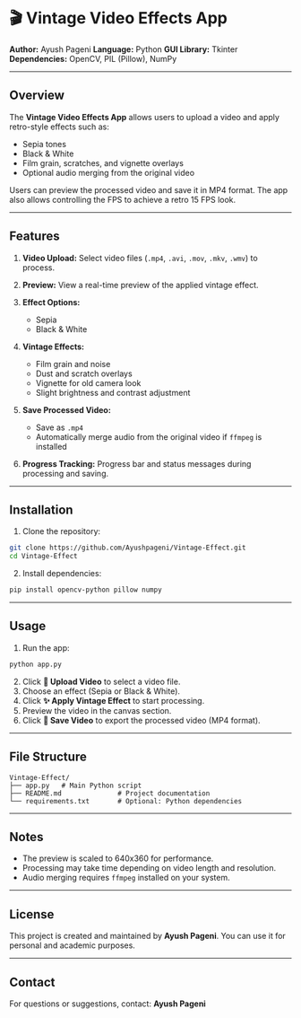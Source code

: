 # 🎬 Vintage Video Effects App

**Author:** Ayush Pageni
**Language:** Python
**GUI Library:** Tkinter
**Dependencies:** OpenCV, PIL (Pillow), NumPy

---

## Overview

The **Vintage Video Effects App** allows users to upload a video and apply retro-style effects such as:

- Sepia tones
- Black & White
- Film grain, scratches, and vignette overlays
- Optional audio merging from the original video

Users can preview the processed video and save it in MP4 format. The app also allows controlling the FPS to achieve a retro 15 FPS look.

---

## Features

1. **Video Upload:** Select video files (`.mp4`, `.avi`, `.mov`, `.mkv`, `.wmv`) to process.
2. **Preview:** View a real-time preview of the applied vintage effect.
3. **Effect Options:**

   - Sepia
   - Black & White

4. **Vintage Effects:**

   - Film grain and noise
   - Dust and scratch overlays
   - Vignette for old camera look
   - Slight brightness and contrast adjustment

5. **Save Processed Video:**

   - Save as `.mp4`
   - Automatically merge audio from the original video if `ffmpeg` is installed

6. **Progress Tracking:** Progress bar and status messages during processing and saving.

---

## Installation

1. Clone the repository:

```bash
git clone https://github.com/Ayushpageni/Vintage-Effect.git
cd Vintage-Effect
```

2. Install dependencies:

```bash
pip install opencv-python pillow numpy
```


---

## Usage

1. Run the app:

```bash
python app.py
```

2. Click **📁 Upload Video** to select a video file.
3. Choose an effect (Sepia or Black & White).
4. Click **✨ Apply Vintage Effect** to start processing.
5. Preview the video in the canvas section.
6. Click **💾 Save Video** to export the processed video (MP4 format).

---

## File Structure

```
Vintage-Effect/
├── app.py   # Main Python script
├── README.md              # Project documentation
└── requirements.txt       # Optional: Python dependencies
```

---

## Notes

- The preview is scaled to 640x360 for performance.
- Processing may take time depending on video length and resolution.
- Audio merging requires `ffmpeg` installed on your system.

---

## License

This project is created and maintained by **Ayush Pageni**. You can use it for personal and academic purposes.

---

## Contact

For questions or suggestions, contact:
**Ayush Pageni**
